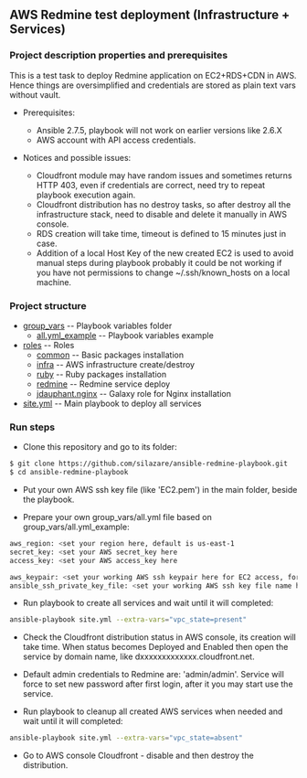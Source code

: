 ## AWS Redmine test deployment (Infrastructure + Services)

### Project description properties and prerequisites

This is a test task to deploy Redmine application on EC2+RDS+CDN in AWS.
Hence things are oversimplified and credentials are stored as plain text vars without vault.

- Prerequisites:
  - Ansible 2.7.5, playbook will not work on earlier versions like 2.6.X
  - AWS account with API access credentials.

- Notices and possible issues:
  - Cloudfront module may have random issues and sometimes returns HTTP 403, even if credentials are correct, need try to repeat playbook execution again.
  - Cloudfront distribution has no destroy tasks, so after destroy all the infrastructure stack, need to disable and delete it manually in AWS console.
  - RDS creation will take time, timeout is defined to 15 minutes just in case.
  - Addition of a local Host Key of the new created EC2 is used to avoid manual steps during playbook probably it could be not working if you have not permissions to change ~/.ssh/known_hosts on a local machine.

### Project structure

 * [group_vars](./group_vars) -- Playbook variables folder
   * [all.yml_example](./group_vars/all.yml_example) -- Playbook variables example
 * [roles](./roles) -- Roles
   * [common](./roles/common) -- Basic packages installation
   * [infra](./roles/infra) -- AWS infrastructure create/destroy
   * [ruby](./roles/ruby) -- Ruby packages installation
   * [redmine](./roles/ruby) -- Redmine service deploy
   * [jdauphant.nginx](./roles/jdauphant.nginx) -- Galaxy role for Nginx installation
 * [site.yml](./site.yml) -- Main playbook to deploy all services

### Run steps

- Clone this repository and go to its folder:
```sh
$ git clone https://github.com/silazare/ansible-redmine-playbook.git
$ cd ansible-redmine-playbook
```

- Put your own AWS ssh key file (like 'EC2.pem') in the main folder, beside the playbook.

- Prepare your own group_vars/all.yml file based on group_vars/all.yml_example:
```sh
aws_region: <set your region here, default is us-east-1
secret_key: <set your AWS secret_key here
access_key: <set your AWS access_key here

aws_keypair: <set your working AWS ssh keypair here for EC2 access, for example 'EC2'
ansible_ssh_private_key_file: <set your working AWS ssh key file name here for EC2 access, for example 'EC2.pem'
```

- Run playbook to create all services and wait until it will completed:
```sh
ansible-playbook site.yml --extra-vars="vpc_state=present"
```

- Check the Cloudfront distribution status in AWS console, its creation will take time. When status becomes Deployed and Enabled then open the service by domain name, like dxxxxxxxxxxxxx.cloudfront.net.

- Default admin credentials to Redmine are: 'admin/admin'. Service will force to set new password after first login, after it you may start use the service.

- Run playbook to cleanup all created AWS services when needed and wait until it will completed:
```sh
ansible-playbook site.yml --extra-vars="vpc_state=absent"
```

- Go to AWS console Cloudfront - disable and then destroy the distribution.
